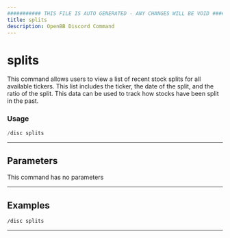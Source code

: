 ```yaml
---
########### THIS FILE IS AUTO GENERATED - ANY CHANGES WILL BE VOID ###########
title: splits
description: OpenBB Discord Command
---
```


# splits

This command allows users to view a list of recent stock splits for all available tickers. This list includes the ticker, the date of the split, and the ratio of the split. This data can be used to track how stocks have been split in the past.

### Usage

```python wordwrap
/disc splits
```

---

## Parameters

This command has no parameters



---

## Examples

```
/disc splits
```
---
